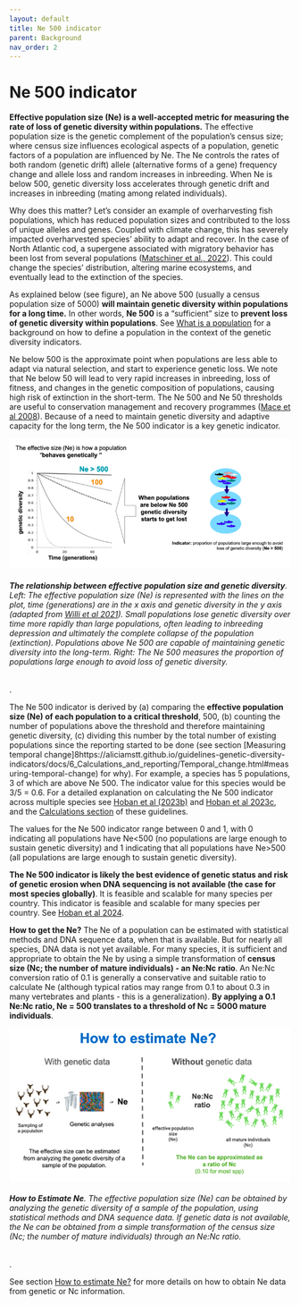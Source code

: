 ```yaml
---
layout: default
title: Ne 500 indicator
parent: Background
nav_order: 2
---
```


# Ne 500 indicator

**Effective population size (Ne) is a well-accepted metric for measuring the rate of loss of genetic diversity within populations.** The effective population size is the genetic complement of the population’s census size; where census size influences ecological aspects of a population, genetic factors of a population are influenced by Ne. The Ne controls the rates of both random (genetic drift)  allele (alternative forms of a gene) frequency change and allele loss and random increases in inbreeding. When Ne is below 500, genetic diversity loss accelerates through genetic drift and increases in inbreeding (mating among related individuals).

Why does this matter? Let’s consider an example of overharvesting fish populations, which has  reduced population sizes and contributed to the loss of unique alleles and genes. Coupled with climate change, this has severely impacted overharvested species’ ability to adapt and recover. In the case of North Atlantic cod, a supergene associated with migratory behavior has been lost from several populations ([Matschiner et al., 2022](https://doi.org/10.1038/s41559-022-01661-x)). This could change the species’ distribution, altering marine ecosystems, and eventually lead to the extinction of the species. 

As explained below (see figure), an Ne above 500 (usually a census population size of 5000) **will maintain genetic diversity within populations for a long time.** In other words, **Ne 500** is a “sufficient” size to **prevent loss of genetic diversity within populations**. See [What is a population](https://aliciamstt.github.io/guidelines-genetic-diversity-indicators/docs/2_Theoretical_background/What-is-a-population.html#what-is-a-population) for a background on how to define a population in the context of the genetic diversity indicators. 

Ne below 500 is the approximate point when populations are less able to adapt via natural selection, and start to experience genetic loss. We note that Ne below 50 will lead to very rapid increases in inbreeding, loss of fitness, and changes in the genetic composition of populations, causing high risk of extinction in the short-term. The Ne 500 and Ne 50 thresholds are useful to conservation management and recovery programmes ([Mace et al 2008](https://doi.org/10.1111/j.1523-1739.2008.01044.x)). Because of a need to maintain genetic diversity and adaptive capacity for the long term, the Ne 500 indicator is a key genetic indicator.


![](Ne500_Fig1.png)
###### **The relationship between effective population size and genetic diversity**. Left: The effective population size (Ne) is represented with the lines on the plot, time (generations) are in the x axis and genetic diversity in the y axis (adapted from [Willi et al 2021](https://doi.org/10.1073/pnas.2105076119)). Small populations lose genetic diversity over time more rapidly than large populations, often leading to inbreeding depression and ultimately the complete collapse of the population (extinction). Populations above Ne 500 are capable of maintaining genetic diversity into the long-term. Right: The Ne 500 measures the proportion of populations large enough to avoid loss of genetic diversity.

.

The Ne 500 indicator is derived by (a) comparing the **effective population size (Ne) of each population to a critical threshold**, 500, (b) counting the number of populations above the threshold and therefore maintaining genetic diversity, (c) dividing this number by the total number of existing populations since the reporting started to be done (see section [​​Measuring temporal change]8https://aliciamstt.github.io/guidelines-genetic-diversity-indicators/docs/6_Calculations_and_reporting/Temporal_change.html#measuring-temporal-change) for why). For example, a species has 5 populations, 3 of which are above Ne 500. The indicator value for this species would be 3/5 = 0.6. For a detailed explanation on calculating the Ne 500 indicator across multiple species see [Hoban et al (2023b)](https://doi.org/10.1111/conl.12953) and [Hoban et al 2023c](https://doi.org/10.32942/X2QK5W), and the [Calculations section](https://aliciamstt.github.io/guidelines-genetic-diversity-indicators/docs/6_Calculations_and_reporting/Calculations_and_reporting.html#calculations-and-reporting) of these guidelines.


The values for the Ne 500 indicator range between 0 and 1, with 0 indicating all populations have Ne<500 (no populations are large enough to sustain genetic diversity) and 1 indicating that all populations have Ne>500 (all populations are large enough to sustain genetic diversity).

**The Ne 500 indicator is likely the best evidence of genetic status and risk of genetic erosion when DNA sequencing is not available (the case for most species globally)**. It is feasible and scalable for many species per country. This indicator is feasible and scalable for many species per country. See [Hoban et al 2024](https://academic.oup.com/bioscience/advance-article/doi/10.1093/biosci/biae006/7625302?login=false). 

**How to get the Ne?** The Ne of a population can be estimated with statistical methods and DNA sequence data, when that is available. But for nearly all species, DNA data is not yet available. For many species, it is sufficient and appropriate to obtain the Ne by using a simple transformation of **census size (Nc;  the number of mature individuals) -  an Ne:Nc ratio**. An Ne:Nc conversion ratio of 0.1 is generally a conservative and suitable ratio to calculate Ne (although typical ratios may range from 0.1 to about 0.3 in many vertebrates and plants - this is a generalization). **By applying a 0.1 Ne:Nc ratio, Ne = 500 translates to a threshold of Nc = 5000 mature individuals**. 


![](Ne500_Fig2.png)
###### **How to Estimate Ne**. The effective population size (Ne) can be obtained by analyzing the genetic diversity of a sample of the population, using statistical methods and DNA sequence data. If genetic data is not available, the Ne can be obtained from a simple transformation of the census size (Nc;  the number of mature individuals) through an Ne:Nc ratio.

.

See section [How to estimate Ne?](https://aliciamstt.github.io/guidelines-genetic-diversity-indicators/docs/3_Howto_guides_examples/Populations_sizes.html#how-to-estimate-population-sizes) for more details on how to obtain Ne data from genetic or Nc information.

